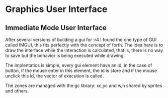 # Graphics User Interface

## Immediate Mode User Interface

After several versions of building a gui for :r4 I found the one type of GUI called IMGUI, this fits perfectly with the concept of forth. The idea here is to draw the interface while the interaction is calculated, that is, there is no way to save but the behavior is being executed while drawing.

The implentatios is simple, every gui element have an id, in the case of button, if the mouse enter in this element, the id is store and if the mouse unclick this id, the vector of execution is called.

The zones are managed with the gc library: xc,yc and w,h shared by sprites and others.



